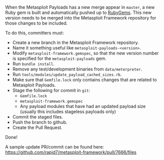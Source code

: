 When the Metasploit Payloads has a new merge appear in `master`, a new Ruby gem is built and automatically pushed up to [RubyGems](https://rubygems.org/gems/metasploit-payloads/). This new version needs to be merged into the Metasploit Framework repository for those changes to be included.

To do this, committers must:

* Create a new branch in the Metasploit Framework repository.
* Name it something useful like `metasploit-payloads-<version>`.
* Modify `metasploit-framework.gemspec`, so that the new version number is specified for the `metasploit-payloads` gem.
* Run `bundle install`.
* Remove any test/development binaries from `data/meterpreter`.
* Run `tools/modules/update_payload_cached_sizes.rb`.
* Make sure that `Gemfile.lock` only contains changes that are related to Metasploit Payloads.
* Stage the following for commit in `git`:
    * `Gemfile.lock`
    * `metasploit-framework.gemspec`
    * Any payload modules that have had an updated payload size (usually this includes stageless payloads only)
* Commit the staged files.
* Push the branch to github.
* Create the Pull Request.

Done!

A sample update PR/commit can be found here: https://github.com/rapid7/metasploit-framework/pull/7666/files